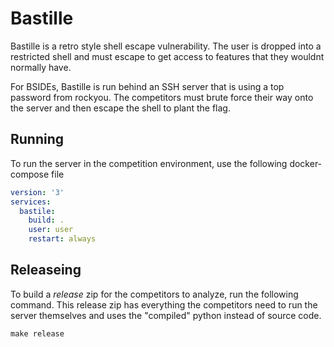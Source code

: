 # Bastille

Bastille is a retro style shell escape vulnerability. The user is dropped into a restricted shell and must escape to get access to features that they wouldnt normally have.


For BSIDEs, Bastille is run behind an SSH server that is using a top password from rockyou. The competitors must brute force their way onto the server and then escape the shell to plant the flag.


## Running
To run the server in the competition environment, use the following docker-compose file
```yaml
version: '3'
services:
  bastile:
    build: .
    user: user
    restart: always
```

## Releaseing
To build a _release_ zip for the competitors to analyze, run the following command. This release zip has everything the competitors need to run the server themselves and uses the "compiled" python instead of source code.

```
make release
```
